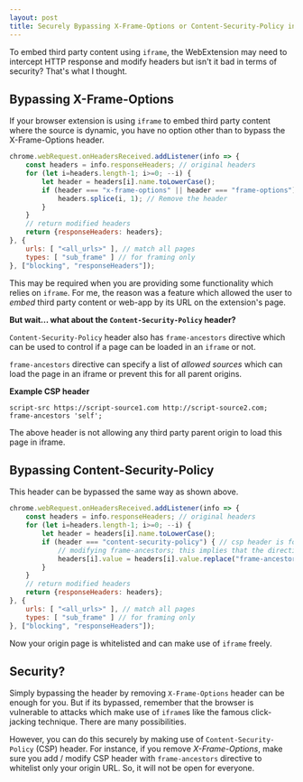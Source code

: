 ```yaml
---
layout: post
title: Securely Bypassing X-Frame-Options or Content-Security-Policy in WebExtension
---
```


To embed third party content using `iframe`, the WebExtension may need to intercept HTTP response and modify headers but isn't it bad in terms of security? That's what I thought. 

## Bypassing X-Frame-Options

If your browser extension is using `iframe` to embed third party content where the source is dynamic, you have no option other than to bypass the X-Frame-Options header.

```javascript
chrome.webRequest.onHeadersReceived.addListener(info => {
    const headers = info.responseHeaders; // original headers
    for (let i=headers.length-1; i>=0; --i) {
        let header = headers[i].name.toLowerCase();
        if (header === "x-frame-options" || header === "frame-options") {
            headers.splice(i, 1); // Remove the header
        }
    }
    // return modified headers
    return {responseHeaders: headers};
}, {
    urls: [ "<all_urls>" ], // match all pages
    types: [ "sub_frame" ] // for framing only
}, ["blocking", "responseHeaders"]);
```

This may be required when you are providing some functionality which relies on `iframe`. For me, the reason was a feature which allowed the user to _embed_ third party content or web-app by its URL on the extension's page. 

**But wait... what about the `Content-Security-Policy` header?**

`Content-Security-Policy` header also has `frame-ancestors` directive which can be used to control if a page can be loaded in an `iframe` or not. 

`frame-ancestors` directive can specify a list of _allowed sources_ which can load the page in an iframe or prevent this for all parent origins. 

**Example CSP header**

```
script-src https://script-source1.com http://script-source2.com; frame-ancestors 'self';
```



The above header is not allowing any third party parent origin to load this page in iframe. 

## Bypassing Content-Security-Policy

This header can be bypassed the same way as shown above. 

```javascript
chrome.webRequest.onHeadersReceived.addListener(info => {
    const headers = info.responseHeaders; // original headers
    for (let i=headers.length-1; i>=0; --i) {
        let header = headers[i].name.toLowerCase();
        if (header === "content-security-policy") { // csp header is found
            // modifying frame-ancestors; this implies that the directive is already present
            headers[i].value = headers[i].value.replace("frame-ancestors", "frame-ancestors https://yourpage.com/");
        }
    }
    // return modified headers
    return {responseHeaders: headers};
}, {
    urls: [ "<all_urls>" ], // match all pages
    types: [ "sub_frame" ] // for framing only
}, ["blocking", "responseHeaders"]);
```

Now your origin page is whitelisted and can make use of `iframe` freely. 

## Security?

Simply bypassing the header by removing `X-Frame-Options` header can be enough for you. But if its bypassed, remember that the browser is vulnerable to attacks which make use of `iframe`s like the famous click-jacking technique. There are many possibilities. 

However, you can do this securely by making use of `Content-Security-Policy` (CSP) header. For instance, if you remove _X-Frame-Options_, make sure you add / modify CSP header with `frame-ancestors` directive to whitelist only your origin URL. So, it will not be open for everyone.
